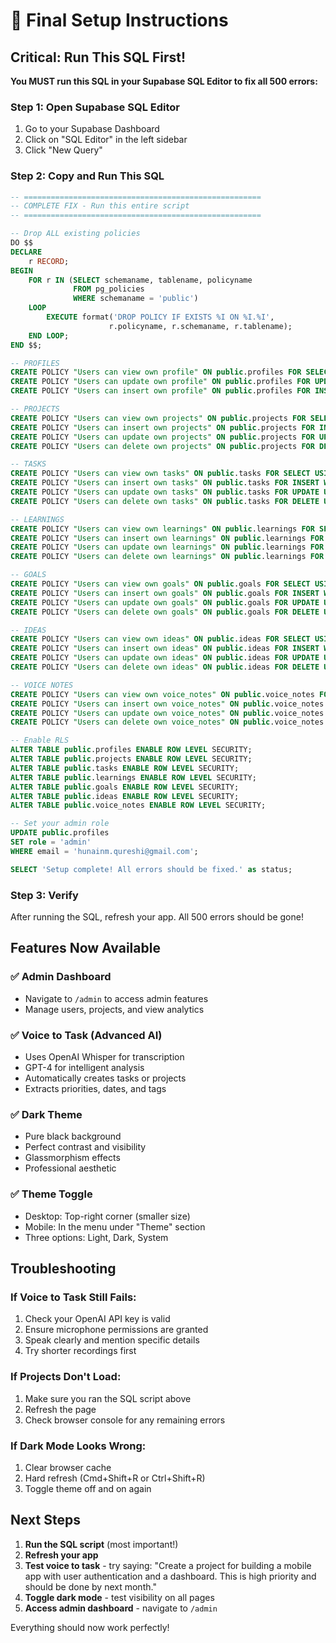 # 🚀 Final Setup Instructions

## Critical: Run This SQL First!

**You MUST run this SQL in your Supabase SQL Editor to fix all 500 errors:**

### Step 1: Open Supabase SQL Editor
1. Go to your Supabase Dashboard
2. Click on "SQL Editor" in the left sidebar
3. Click "New Query"

### Step 2: Copy and Run This SQL

```sql
-- =====================================================
-- COMPLETE FIX - Run this entire script
-- =====================================================

-- Drop ALL existing policies
DO $$ 
DECLARE
    r RECORD;
BEGIN
    FOR r IN (SELECT schemaname, tablename, policyname 
              FROM pg_policies 
              WHERE schemaname = 'public') 
    LOOP
        EXECUTE format('DROP POLICY IF EXISTS %I ON %I.%I', 
                      r.policyname, r.schemaname, r.tablename);
    END LOOP;
END $$;

-- PROFILES
CREATE POLICY "Users can view own profile" ON public.profiles FOR SELECT USING (auth.uid() = id);
CREATE POLICY "Users can update own profile" ON public.profiles FOR UPDATE USING (auth.uid() = id);
CREATE POLICY "Users can insert own profile" ON public.profiles FOR INSERT WITH CHECK (auth.uid() = id);

-- PROJECTS
CREATE POLICY "Users can view own projects" ON public.projects FOR SELECT USING (auth.uid() = user_id);
CREATE POLICY "Users can insert own projects" ON public.projects FOR INSERT WITH CHECK (auth.uid() = user_id);
CREATE POLICY "Users can update own projects" ON public.projects FOR UPDATE USING (auth.uid() = user_id);
CREATE POLICY "Users can delete own projects" ON public.projects FOR DELETE USING (auth.uid() = user_id);

-- TASKS
CREATE POLICY "Users can view own tasks" ON public.tasks FOR SELECT USING (auth.uid() = user_id);
CREATE POLICY "Users can insert own tasks" ON public.tasks FOR INSERT WITH CHECK (auth.uid() = user_id);
CREATE POLICY "Users can update own tasks" ON public.tasks FOR UPDATE USING (auth.uid() = user_id);
CREATE POLICY "Users can delete own tasks" ON public.tasks FOR DELETE USING (auth.uid() = user_id);

-- LEARNINGS
CREATE POLICY "Users can view own learnings" ON public.learnings FOR SELECT USING (auth.uid() = user_id);
CREATE POLICY "Users can insert own learnings" ON public.learnings FOR INSERT WITH CHECK (auth.uid() = user_id);
CREATE POLICY "Users can update own learnings" ON public.learnings FOR UPDATE USING (auth.uid() = user_id);
CREATE POLICY "Users can delete own learnings" ON public.learnings FOR DELETE USING (auth.uid() = user_id);

-- GOALS
CREATE POLICY "Users can view own goals" ON public.goals FOR SELECT USING (auth.uid() = user_id);
CREATE POLICY "Users can insert own goals" ON public.goals FOR INSERT WITH CHECK (auth.uid() = user_id);
CREATE POLICY "Users can update own goals" ON public.goals FOR UPDATE USING (auth.uid() = user_id);
CREATE POLICY "Users can delete own goals" ON public.goals FOR DELETE USING (auth.uid() = user_id);

-- IDEAS
CREATE POLICY "Users can view own ideas" ON public.ideas FOR SELECT USING (auth.uid() = user_id);
CREATE POLICY "Users can insert own ideas" ON public.ideas FOR INSERT WITH CHECK (auth.uid() = user_id);
CREATE POLICY "Users can update own ideas" ON public.ideas FOR UPDATE USING (auth.uid() = user_id);
CREATE POLICY "Users can delete own ideas" ON public.ideas FOR DELETE USING (auth.uid() = user_id);

-- VOICE NOTES
CREATE POLICY "Users can view own voice_notes" ON public.voice_notes FOR SELECT USING (auth.uid() = user_id);
CREATE POLICY "Users can insert own voice_notes" ON public.voice_notes FOR INSERT WITH CHECK (auth.uid() = user_id);
CREATE POLICY "Users can update own voice_notes" ON public.voice_notes FOR UPDATE USING (auth.uid() = user_id);
CREATE POLICY "Users can delete own voice_notes" ON public.voice_notes FOR DELETE USING (auth.uid() = user_id);

-- Enable RLS
ALTER TABLE public.profiles ENABLE ROW LEVEL SECURITY;
ALTER TABLE public.projects ENABLE ROW LEVEL SECURITY;
ALTER TABLE public.tasks ENABLE ROW LEVEL SECURITY;
ALTER TABLE public.learnings ENABLE ROW LEVEL SECURITY;
ALTER TABLE public.goals ENABLE ROW LEVEL SECURITY;
ALTER TABLE public.ideas ENABLE ROW LEVEL SECURITY;
ALTER TABLE public.voice_notes ENABLE ROW LEVEL SECURITY;

-- Set your admin role
UPDATE public.profiles 
SET role = 'admin' 
WHERE email = 'hunainm.qureshi@gmail.com';

SELECT 'Setup complete! All errors should be fixed.' as status;
```

### Step 3: Verify
After running the SQL, refresh your app. All 500 errors should be gone!

## Features Now Available

### ✅ Admin Dashboard
- Navigate to `/admin` to access admin features
- Manage users, projects, and view analytics

### ✅ Voice to Task (Advanced AI)
- Uses OpenAI Whisper for transcription
- GPT-4 for intelligent analysis
- Automatically creates tasks or projects
- Extracts priorities, dates, and tags

### ✅ Dark Theme
- Pure black background
- Perfect contrast and visibility
- Glassmorphism effects
- Professional aesthetic

### ✅ Theme Toggle
- Desktop: Top-right corner (smaller size)
- Mobile: In the menu under "Theme" section
- Three options: Light, Dark, System

## Troubleshooting

### If Voice to Task Still Fails:
1. Check your OpenAI API key is valid
2. Ensure microphone permissions are granted
3. Speak clearly and mention specific details
4. Try shorter recordings first

### If Projects Don't Load:
1. Make sure you ran the SQL script above
2. Refresh the page
3. Check browser console for any remaining errors

### If Dark Mode Looks Wrong:
1. Clear browser cache
2. Hard refresh (Cmd+Shift+R or Ctrl+Shift+R)
3. Toggle theme off and on again

## Next Steps

1. **Run the SQL script** (most important!)
2. **Refresh your app**
3. **Test voice to task** - try saying: "Create a project for building a mobile app with user authentication and a dashboard. This is high priority and should be done by next month."
4. **Toggle dark mode** - test visibility on all pages
5. **Access admin dashboard** - navigate to `/admin`

Everything should now work perfectly!
